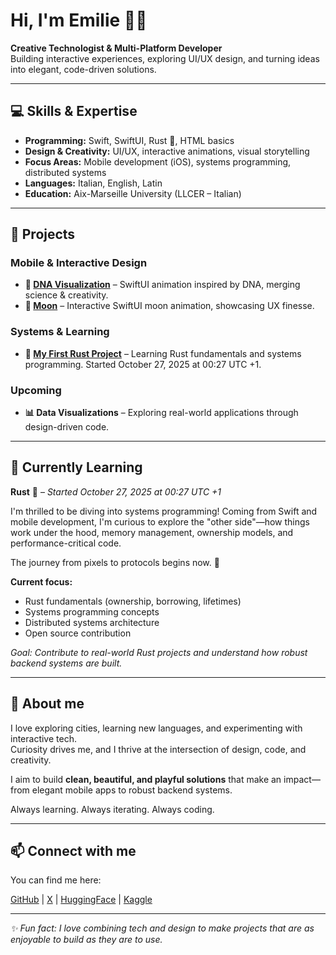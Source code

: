 # Hi, I'm Emilie 👋🏼
**Creative Technologist & Multi-Platform Developer**  
Building interactive experiences, exploring UI/UX design, and turning ideas into elegant, code-driven solutions.

---

## 💻 Skills & Expertise
- **Programming:** Swift, SwiftUI, Rust 🦀, HTML basics  
- **Design & Creativity:** UI/UX, interactive animations, visual storytelling  
- **Focus Areas:** Mobile development (iOS), systems programming, distributed systems
- **Languages:** Italian, English, Latin  
- **Education:** Aix-Marseille University (LLCER – Italian)

---

## 🚀 Projects

### Mobile & Interactive Design
- **🧬 [DNA Visualization](https://github.com/whispem/DNA-Helix-3D-Visualization)** – SwiftUI animation inspired by DNA, merging science & creativity.  
- **🌙 [Moon](https://github.com/whispem/LunarView)** – Interactive SwiftUI moon animation, showcasing UX finesse.  

### Systems & Learning
- **🦀 [My First Rust Project](https://github.com/whispem/my-first-rust-project)** – Learning Rust fundamentals and systems programming. Started October 27, 2025 at 00:27 UTC +1.

### Upcoming
- **📊 Data Visualizations** – Exploring real-world applications through design-driven code.

---

## 🌱 Currently Learning

**Rust** 🦀 – *Started October 27, 2025 at 00:27 UTC +1*

I'm thrilled to be diving into systems programming! Coming from Swift and mobile development, I'm curious to explore the "other side"—how things work under the hood, memory management, ownership models, and performance-critical code.

The journey from pixels to protocols begins now. 🚀

**Current focus:**
- Rust fundamentals (ownership, borrowing, lifetimes)
- Systems programming concepts
- Distributed systems architecture
- Open source contribution

*Goal: Contribute to real-world Rust projects and understand how robust backend systems are built.*

---

## 🌟 About me
I love exploring cities, learning new languages, and experimenting with interactive tech.  
Curiosity drives me, and I thrive at the intersection of design, code, and creativity.  

I aim to build **clean, beautiful, and playful solutions** that make an impact—from elegant mobile apps to robust backend systems.

Always learning. Always iterating. Always coding.  

---

## 📫 Connect with me
You can find me here:  

[GitHub](https://github.com/whispem) | [X](https://twitter.com/whisp_em) | [HuggingFace](https://huggingface.co/whispem) | [Kaggle](https://www.kaggle.com/whispem)  

---

*✨ Fun fact: I love combining tech and design to make projects that are as enjoyable to build as they are to use.*
